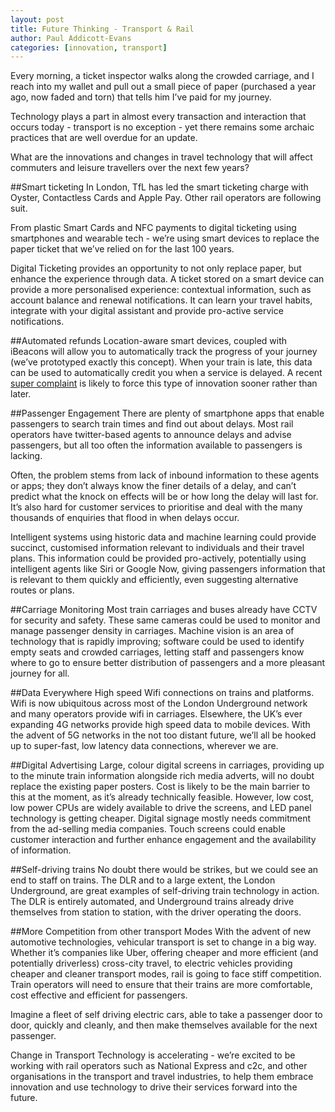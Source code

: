 ```yaml
---
layout: post
title: Future Thinking - Transport & Rail
author: Paul Addicott-Evans
categories: [innovation, transport]
---
```


Every morning, a ticket inspector walks along the crowded carriage, and I reach into my wallet and pull out a small piece of paper (purchased a year ago, now faded and torn) that tells him I’ve paid for my journey.

Technology plays a part in almost every transaction and interaction that occurs today - transport is no exception - yet there remains some archaic practices that are well overdue for an update.

What are the innovations and changes in travel technology that will affect commuters and leisure travellers over the next few years?

##Smart ticketing
In London, TfL has led the smart ticketing charge with Oyster, Contactless Cards and Apple Pay. Other rail operators are following suit.

From plastic Smart Cards and NFC payments to digital ticketing using smartphones and wearable tech - we’re using smart devices to replace the paper ticket that we’ve relied on for the last 100 years.

Digital Ticketing provides an opportunity to not only replace paper, but enhance the experience through data. A ticket stored on a smart device can provide a more personalised experience: contextual information, such as account balance and renewal notifications. It can learn your travel habits, integrate with your digital assistant and provide pro-active service notifications.

##Automated refunds
Location-aware smart devices, coupled with iBeacons will allow you to automatically track the progress of your journey (we’ve prototyped exactly this concept). When your train is late, this data can be used to automatically credit you when a service is delayed. A recent [super complaint](http://www.bbc.co.uk/news/business-35134682) is likely to force this type of innovation sooner rather than later.

##Passenger Engagement
There are plenty of smartphone apps that enable passengers to search train times and find out about delays. Most rail operators have twitter-based agents to announce delays and advise passengers, but all too often the information available to passengers is lacking.

Often, the problem stems from lack of inbound information to these agents or apps; they don’t always know the finer details of a delay, and can’t predict what the knock on effects will be or how long the delay will last for. It’s also hard for customer services to prioritise and deal with the many thousands of enquiries that flood in when delays occur.

Intelligent systems using historic data and machine learning could provide succinct, customised information relevant to individuals and their travel plans. This information could be provided pro-actively, potentially using intelligent agents like Siri or Google Now, giving passengers information that is relevant to them quickly and efficiently, even suggesting alternative routes or plans.

##Carriage Monitoring
Most train carriages and buses already have CCTV for security and safety. These same cameras could be used to monitor and manage passenger density in carriages. Machine vision is an area of technology that is rapidly improving; software could be used to identify empty seats and crowded carriages, letting staff and passengers know where to go to ensure better distribution of passengers and a more pleasant journey for all.

##Data Everywhere
High speed Wifi connections on trains and platforms. Wifi is now ubiquitous across most of the London Underground network and many operators provide wifi in carriages. Elsewhere, the UK’s ever expanding 4G networks provide high speed data to mobile devices. With the advent of 5G networks in the not too distant future, we’ll all be hooked up to super-fast, low latency data connections, wherever we are.

##Digital Advertising
Large, colour digital screens in carriages, providing up to the minute train information alongside rich media adverts, will no doubt replace the existing paper posters. Cost is likely to be the main barrier to this at the moment, as it’s already technically feasible. However, low cost, low power CPUs are widely available to drive the screens, and LED panel technology is getting cheaper. Digital signage mostly needs commitment from the ad-selling media companies. Touch screens could enable customer interaction and further enhance engagement and the availability of information.

##Self-driving trains
No doubt there would be strikes, but we could see an end to staff on trains. The DLR and to a large extent, the London Underground, are great examples of self-driving train technology in action. The DLR is entirely automated, and Underground trains already drive themselves from station to station, with the driver operating the doors.

##More Competition from other transport Modes
With the advent of new automotive technologies, vehicular transport is set to change in a big way. Whether it’s companies like Uber, offering cheaper and more efficient (and potentially driverless) cross-city travel, to electric vehicles providing cheaper and cleaner transport modes, rail is going to face stiff competition. Train operators will need to ensure that their trains are more comfortable, cost effective and efficient for passengers.

Imagine a fleet of self driving electric cars, able to take a passenger door to door, quickly and cleanly, and then make themselves available for the next passenger.


Change in Transport Technology is accelerating - we’re excited to be working with rail operators such as National Express and c2c, and other organisations in the transport and travel industries, to help them embrace innovation and use technology to drive their services forward into the future.
